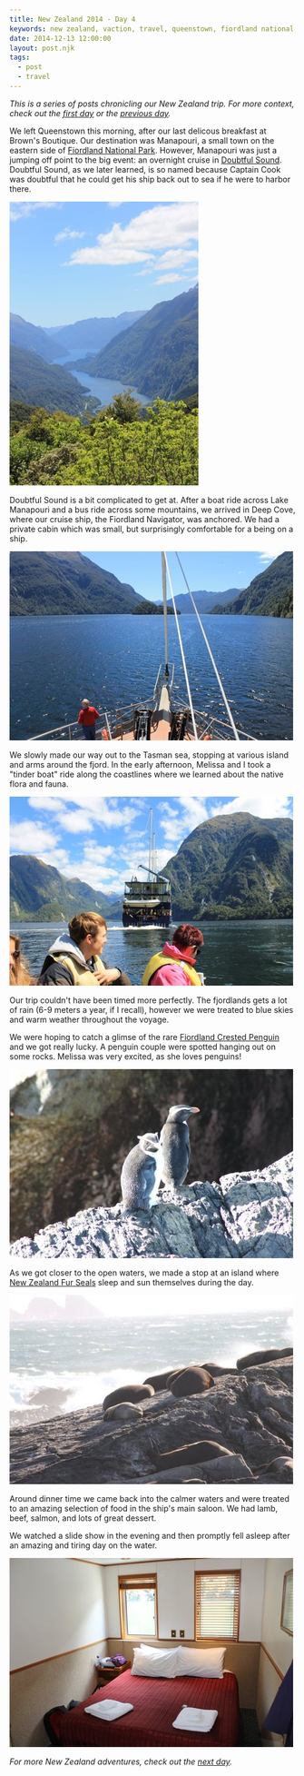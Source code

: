 ```yaml
---
title: New Zealand 2014 - Day 4
keywords: new zealand, vaction, travel, queenstown, fiordland national park, fiordland, manapouri, deep cove, fiordland navigator, captain cook, doubtful sound, fiordland crested penguin, penguin, fur seal
date: 2014-12-13 12:00:00
layout: post.njk
tags:
  - post
  - travel
---
```


_This is a series of posts chronicling our New Zealand trip. For more context, check out the [first day][1] or the [previous day][2]._

We left Queenstown this morning, after our last delicous breakfast at Brown's Boutique. Our destination was Manapouri, a small town on the eastern side of [Fiordland National Park][3]. However, Manapouri was just a jumping off point to the big event: an overnight cruise in [Doubtful Sound][4]. Doubtful Sound, as we later learned, is so named because Captain Cook was doubtful that he could get his ship back out to sea if he were to harbor there.

![Beautiful views of Doubtful Sound][8]

Doubtful Sound is a bit complicated to get at. After a boat ride across Lake Manapouri and a bus ride across some mountains, we arrived in Deep Cove, where our cruise ship, the Fiordland Navigator, was anchored. We had a private cabin which was small, but surprisingly comfortable for a being on a ship.

![Beautiful views of Doubtful Sound][9]

We slowly made our way out to the Tasman sea, stopping at various island and arms around the fjord. In the early afternoon, Melissa and I took a "tinder boat" ride along the coastlines where we learned about the native flora and fauna.

![Exploring the fjords in a tinder boat][12]

Our trip couldn't have been timed more perfectly. The fjordlands gets a lot of rain (6-9 meters a year, if I recall), however we were treated to blue skies and warm weather throughout the voyage.

We were hoping to catch a glimse of the rare [Fiordland Crested Penguin][5] and we got really lucky. A penguin couple were spotted hanging out on some rocks. Melissa was very excited, as she loves penguins!

![Fiordland Crested Penguins][10]

As we got closer to the open waters, we made a stop at an island where [New Zealand Fur Seals][6] sleep and sun themselves during the day.

![New Zealand Fur Seals][11]

Around dinner time we came back into the calmer waters and were treated to an amazing selection of food in the ship's main saloon. We had lamb, beef, salmon, and lots of great dessert.

We watched a slide show in the evening and then promptly fell asleep after an amazing and tiring day on the water.

![Our cabin abord the Fiordland Navigator][7]

_For more New Zealand adventures, check out the [next day][13]._

[1]: /blog/new-zealand-2014-day-1/
[2]: /blog/new-zealand-2014-day-3/
[3]: http://en.wikipedia.org/wiki/Fiordland_National_Park
[4]: http://en.wikipedia.org/wiki/Doubtful_Sound
[5]: http://en.wikipedia.org/wiki/Fiordland_penguin
[6]: http://en.wikipedia.org/wiki/Arctocephalus_forsteri
[7]: /media/images/nz14/day4/cabin.jpg
[8]: /media/images/nz14/day4/deep-cove.jpg
[9]: /media/images/nz14/day4/doubtful-sound-1.jpg
[10]: /media/images/nz14/day4/penguins.jpg
[11]: /media/images/nz14/day4/seals.jpg
[12]: /media/images/nz14/day4/tinder-boat.jpg
[13]: /blog/new-zealand-2014-day-5/
